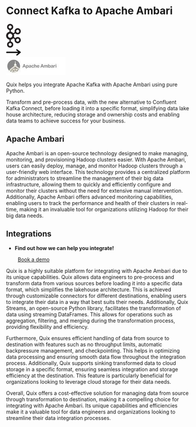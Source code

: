 # Connect Kafka to Apache Ambari

<div class="connect-images cards blog-grid-card" markdown>
<div>
<img src="../images/kafka_logo.png" width="40px" />
</div>
<div>
<img src="../images/arrow.svg" width="40px" />
</div>
<div>
<img src="./images/apache-ambari_1.jpg" />
</div>
</div>

Quix helps you integrate Apache Kafka with Apache Ambari using pure Python.

Transform and pre-process data, with the new alternative to Confluent Kafka Connect, before loading it into a specific format, simplifying data lake house architecture, reducing storage and ownership costs and enabling data teams to achieve success for your business.

## Apache Ambari

Apache Ambari is an open-source technology designed to make managing, monitoring, and provisioning Hadoop clusters easier. With Apache Ambari, users can easily deploy, manage, and monitor Hadoop clusters through a user-friendly web interface. This technology provides a centralized platform for administrators to streamline the management of their big data infrastructure, allowing them to quickly and efficiently configure and monitor their clusters without the need for extensive manual intervention. Additionally, Apache Ambari offers advanced monitoring capabilities, enabling users to track the performance and health of their clusters in real-time, making it an invaluable tool for organizations utilizing Hadoop for their big data needs.

## Integrations

<div class="grid cards" markdown>

- __Find out how we can help you integrate!__

    <a class="md-button md-button--primary" href="https://quix.io/book-a-demo" target="_blank" style="margin:.5rem;">Book a demo</a>

</div>


Quix is a highly suitable platform for integrating with Apache Ambari due to its unique capabilities. Quix allows data engineers to pre-process and transform data from various sources before loading it into a specific data format, which simplifies the lakehouse architecture. This is achieved through customizable connectors for different destinations, enabling users to integrate their data in a way that best suits their needs. Additionally, Quix Streams, an open-source Python library, facilitates the transformation of data using streaming DataFrames. This allows for operations such as aggregation, filtering, and merging during the transformation process, providing flexibility and efficiency.

Furthermore, Quix ensures efficient handling of data from source to destination with features such as no throughput limits, automatic backpressure management, and checkpointing. This helps in optimizing data processing and ensuring smooth data flow throughout the integration process. Additionally, Quix supports sinking transformed data to cloud storage in a specific format, ensuring seamless integration and storage efficiency at the destination. This feature is particularly beneficial for organizations looking to leverage cloud storage for their data needs.

Overall, Quix offers a cost-effective solution for managing data from source through transformation to destination, making it a compelling choice for integrating with Apache Ambari. Its unique capabilities and efficiencies make it a valuable tool for data engineers and organizations looking to streamline their data integration processes.

